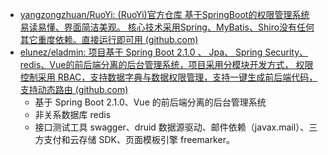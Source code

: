 - [yangzongzhuan/RuoYi: (RuoYi)官方仓库 基于SpringBoot的权限管理系统 易读易懂、界面简洁美观。 核心技术采用Spring、MyBatis、Shiro没有任何其它重度依赖。直接运行即可用 (github.com)](https://github.com/yangzongzhuan/RuoYi)
- [elunez/eladmin: 项目基于 Spring Boot 2.1.0 、 Jpa、 Spring Security、redis、Vue的前后端分离的后台管理系统，项目采用分模块开发方式， 权限控制采用 RBAC，支持数据字典与数据权限管理，支持一键生成前后端代码，支持动态路由 (github.com)](https://github.com/elunez/eladmin)
	- 基于 Spring Boot 2.1.0、Vue 的前后端分离的后台管理系统
	- 非关系数据库 redis
	- 接口测试工具 swagger、druid 数据源驱动、邮件依赖（javax.mail）、三方支付和云存储 SDK、页面模板引擎 freemarker。